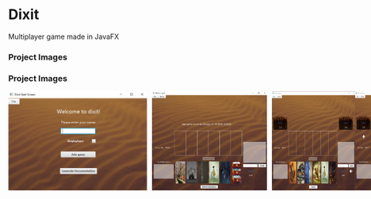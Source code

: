 # Dixit
Multiplayer game made in JavaFX

### Project Images

### Project Images

<div style="display: flex; gap: 10px;">
    <img src="Images_github/1.png" alt="Image 1" height="200" />
    <img src="Images_github/2.png" alt="Image 2" height="200" />
    <img src="Images_github/3.png" alt="Image 3" height="200" />
</div>
